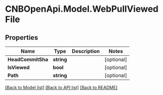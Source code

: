 # CNBOpenApi.Model.WebPullViewedFile

## Properties

Name | Type | Description | Notes
------------ | ------------- | ------------- | -------------
**HeadCommitSha** | **string** |  | [optional] 
**IsViewed** | **bool** |  | [optional] 
**Path** | **string** |  | [optional] 

[[Back to Model list]](../../README.md#documentation-for-models) [[Back to API list]](../../README.md#documentation-for-api-endpoints) [[Back to README]](../../README.md)

